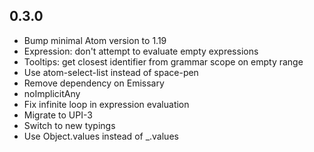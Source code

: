 ## 0.3.0
* Bump minimal Atom version to 1.19
* Expression: don't attempt to evaluate empty expressions
* Tooltips: get closest identifier from grammar scope on empty range
* Use atom-select-list instead of space-pen
* Remove dependency on Emissary
* noImplicitAny
* Fix infinite loop in expression evaluation
* Migrate to UPI-3
* Switch to new typings
* Use Object.values instead of \_.values
